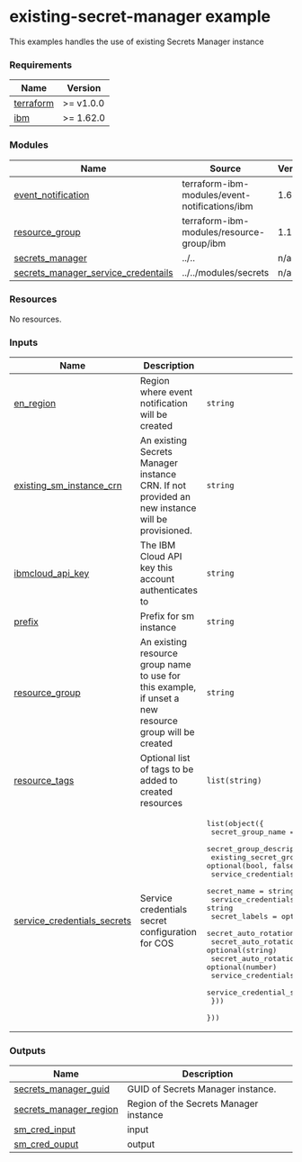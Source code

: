 # existing-secret-manager example

This examples handles the use of existing Secrets Manager instance

<!-- BEGINNING OF PRE-COMMIT-TERRAFORM DOCS HOOK -->
### Requirements

| Name | Version |
|------|---------|
| <a name="requirement_terraform"></a> [terraform](#requirement\_terraform) | >= v1.0.0 |
| <a name="requirement_ibm"></a> [ibm](#requirement\_ibm) | >= 1.62.0 |

### Modules

| Name | Source | Version |
|------|--------|---------|
| <a name="module_event_notification"></a> [event\_notification](#module\_event\_notification) | terraform-ibm-modules/event-notifications/ibm | 1.6.5 |
| <a name="module_resource_group"></a> [resource\_group](#module\_resource\_group) | terraform-ibm-modules/resource-group/ibm | 1.1.6 |
| <a name="module_secrets_manager"></a> [secrets\_manager](#module\_secrets\_manager) | ../.. | n/a |
| <a name="module_secrets_manager_service_credentails"></a> [secrets\_manager\_service\_credentails](#module\_secrets\_manager\_service\_credentails) | ../../modules/secrets | n/a |

### Resources

No resources.

### Inputs

| Name | Description | Type | Default | Required |
|------|-------------|------|---------|:--------:|
| <a name="input_en_region"></a> [en\_region](#input\_en\_region) | Region where event notification will be created | `string` | `"au-syd"` | no |
| <a name="input_existing_sm_instance_crn"></a> [existing\_sm\_instance\_crn](#input\_existing\_sm\_instance\_crn) | An existing Secrets Manager instance CRN. If not provided an new instance will be provisioned. | `string` | `null` | no |
| <a name="input_ibmcloud_api_key"></a> [ibmcloud\_api\_key](#input\_ibmcloud\_api\_key) | The IBM Cloud API key this account authenticates to | `string` | n/a | yes |
| <a name="input_prefix"></a> [prefix](#input\_prefix) | Prefix for sm instance | `string` | `"sm-com"` | no |
| <a name="input_resource_group"></a> [resource\_group](#input\_resource\_group) | An existing resource group name to use for this example, if unset a new resource group will be created | `string` | `null` | no |
| <a name="input_resource_tags"></a> [resource\_tags](#input\_resource\_tags) | Optional list of tags to be added to created resources | `list(string)` | `[]` | no |
| <a name="input_service_credentials_secrets"></a> [service\_credentials\_secrets](#input\_service\_credentials\_secrets) | Service credentials secret configuration for COS | <pre>list(object({<br>    secret_group_name        = string<br>    secret_group_description = optional(string)<br>    existing_secret_group    = optional(bool, false)<br>    service_credentials = list(object({<br>      secret_name                             = string<br>      service_credentials_source_service_role = string<br>      secret_labels                           = optional(list(string))<br>      secret_auto_rotation                    = optional(bool)<br>      secret_auto_rotation_unit               = optional(string)<br>      secret_auto_rotation_interval           = optional(number)<br>      service_credentials_ttl                 = optional(string)<br>      service_credential_secret_description   = optional(string)<br>    }))<br>  }))</pre> | <pre>[<br>  {<br>    "existing_secret_group": true,<br>    "secret_group_name": "soaib-secret-group",<br>    "service_credentials": [<br>      {<br>        "secret_name": "soaib-cred-1",<br>        "service_credentials_source_service_role": "Editor"<br>      },<br>      {<br>        "secret_name": "soaib-cred-2",<br>        "service_credentials_source_service_role": "Editor"<br>      }<br>    ]<br>  }<br>]</pre> | no |

### Outputs

| Name | Description |
|------|-------------|
| <a name="output_secrets_manager_guid"></a> [secrets\_manager\_guid](#output\_secrets\_manager\_guid) | GUID of Secrets Manager instance. |
| <a name="output_secrets_manager_region"></a> [secrets\_manager\_region](#output\_secrets\_manager\_region) | Region of the Secrets Manager instance |
| <a name="output_sm_cred_input"></a> [sm\_cred\_input](#output\_sm\_cred\_input) | input |
| <a name="output_sm_cred_ouput"></a> [sm\_cred\_ouput](#output\_sm\_cred\_ouput) | output |
<!-- END OF PRE-COMMIT-TERRAFORM DOCS HOOK -->
